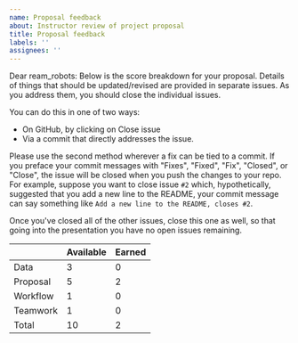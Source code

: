 ```yaml
---
name: Proposal feedback
about: Instructor review of project proposal
title: Proposal feedback
labels: ''
assignees: ''
---
```


Dear ream_robots: Below is the score breakdown for your proposal. Details of things that should be updated/revised are provided in separate issues. As you address them, you should close the individual issues.

You can do this in one of two ways:

- On GitHub, by clicking on Close issue
- Via a commit that directly addresses the issue.

Please use the second method wherever a fix can be tied to a commit. If you preface your commit messages with "Fixes", "Fixed", "Fix", "Closed", or "Close", the issue will be closed when you push the changes to your repo. For example, suppose you want to close issue `#2` which, hypothetically, suggested that you add a new line to the README, your commit message can say something like `Add a new line to the README, closes #2`.

Once you've closed all of the other issues, close this one as well, so that going into the presentation you have no open issues remaining.

|          | Available | Earned |
|----------|-----------|--------|
| Data     | 3         |     0  |
| Proposal | 5         |     2  |
| Workflow | 1         |     0  |
| Teamwork | 1         |     0  |
| Total    | 10        |     2  |
